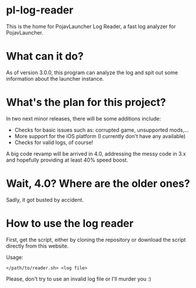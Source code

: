 # pl-log-reader
This is the home for PojavLauncher Log Reader, a fast log analyzer for PojavLauncher.

# What can it do?
As of version 3.0.0, this program can analyze the log and spit out some information about the launcher instance.

# What's the plan for this project?

In two next minor releases, there will be some additions include:

- Checks for basic issues such as: corrupted game, unsupported mods,...
- More support for the iOS platform (I currently don't have any available)
- Checks for valid logs, of course!

A big code revamp will be arrived in 4.0, addressing the messy code in 3.x and hopefully providing at least 40% speed boost.

# Wait, 4.0? Where are the older ones?

Sadly, it got busted by accident.

# How to use the log reader

First, get the script, either by cloning the repository or download the script directly from this website.

Usage:
```
</path/to/reader.sh> <log file>
```

Please, don't try to use an invalid log file or I'll murder you :)

